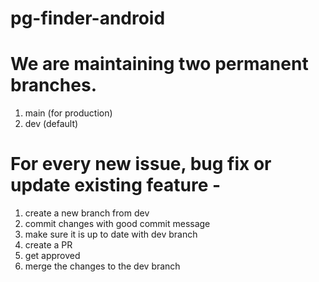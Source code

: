 # pg-finder-android

 # We are maintaining two permanent branches. 
1. main (for production)
2. dev (default) 

 # For every new issue, bug fix or update existing feature -  
1. create a new branch from dev 
2. commit changes with good commit message 
3. make sure it is up to date with dev branch
4. create a PR 
5. get approved 
6. merge the changes to the dev branch

